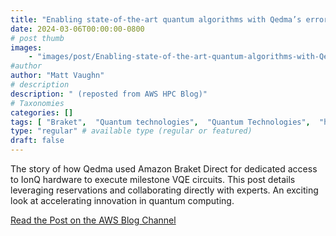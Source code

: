 ```yaml
---
title: "Enabling state-of-the-art quantum algorithms with Qedma’s error mitigation and IonQ, using Braket Direct"
date: 2024-03-06T00:00:00-0800
# post thumb
images:
    - "images/post/Enabling-state-of-the-art-quantum-algorithms-with-Qedmas-error-mitigation-and-IonQ-using-Braket-Direct-1120x630.png"
#author
author: "Matt Vaughn"
# description
description: " (reposted from AWS HPC Blog)"
# Taxonomies
categories: []
tags: [ "Braket",  "Quantum technologies",  "Quantum Technologies",  "hpcblog", ]
type: "regular" # available type (regular or featured)
draft: false
---
```


The story of how Qedma used Amazon Braket Direct for dedicated access to IonQ hardware to execute milestone VQE circuits. This post details leveraging reservations and collaborating directly with experts. An exciting look at accelerating innovation in quantum computing.

<a href="https://aws.amazon.com/blogs/quantum-computing/enabling-state-of-the-art-quantum-algorithms-with-qedmas-error-mitigation-and-ionq-using-braket-direct/" class="btn btn-primary btn-lg active" role="button" aria-pressed="true" style="margin-top: 8px;">Read the Post on the AWS Blog Channel</a>